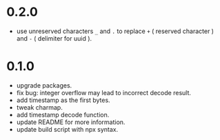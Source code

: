 # 0.2.0

 - use unreserved characters `_` and `.` to replace `+` ( reserved character ) and `-` ( delimiter for uuid ). 


# 0.1.0

 - upgrade packages.
 - fix bug: integer overflow may lead to incorrect decode result.
 - add timestamp as the first bytes.
 - tweak charmap.
 - add timestamp decode function.
 - update README for more information.
 - update build script with npx syntax.
